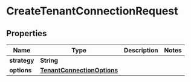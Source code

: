 

# CreateTenantConnectionRequest


## Properties

| Name | Type | Description | Notes |
|------------ | ------------- | ------------- | -------------|
|**strategy** | **String** |  |  |
|**options** | [**TenantConnectionOptions**](TenantConnectionOptions.md) |  |  |



